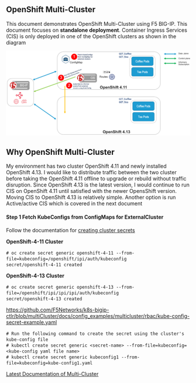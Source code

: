 ## OpenShift Multi-Cluster

This document demonstrates OpenShift Multi-Cluster using F5 BIG-IP. This document focuses on **standalone deployment**. Container Ingress Services (CIS) is only deployed in one of the OpenShift clusters as shown in the diagram

![architecture](https://github.com/mdditt2000/openshift-4-11/blob/main/mulit-cluster/diagram/2023-06-14_15-12-41.png)

## Why OpenShift Multi-Cluster

My environment has two cluster OpenShift 4.11 and newly installed OpenShift 4.13. I would like to distribute traffic between the two cluster before taking the OpenShift 4.11 offline to upgrade or rebuild without traffic disruption. Since OpenShift 4.13 is the latest version, I would continue to run CIS on OpenShift 4.11 until satisfied with the newer OpensShift version. Moving CIS to OpenShift 4.13 is relatively simple. Another option is run Active/active CIS which is covered in the next document

#### Step 1 Fetch KubeConfigs from ConfigMaps for ExternalCluster

Follow the documentation for [creating cluster secrets](https://github.com/F5Networks/k8s-bigip-ctlr/tree/multiCluster/docs/config_examples/multicluster/rbac)

**OpenShift-4-11 Cluster**

```
# oc create secret generic openshift-4-11 --from-file=kubeconfig=/openshift/ipi/auth/kubeconfig
secret/openshift-4-11 created

```

**OpenShift-4-13 Cluster**

```
# oc create secret generic openshift-4-13 --from-file=/openshift/ipi/ipi/ipi/auth/kubeconfig
secret/openshift-4-13 created

```

https://github.com/F5Networks/k8s-bigip-ctlr/blob/multiCluster/docs/config_examples/multicluster/rbac/kube-config-secret-example.yaml


```
# Run the following command to create the secret using the cluster's kube-config file
# kubectl create secret generic <secret-name> --from-file=kubeconfig=<kube-config yaml file name>
# kubectl create secret generic kubeconfig1 --from-file=kubeconfig=kube-config1.yaml
```

[Latest Documentation of Multi-Cluster](https://github.com/F5Networks/k8s-bigip-ctlr/tree/multiCluster/docs/config_examples/multicluster)
